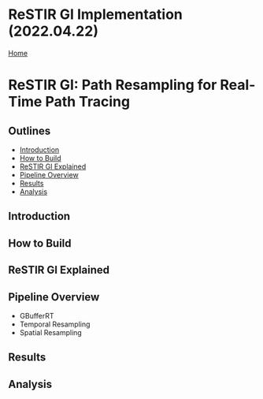 # ReSTIR GI Implementation (2022.04.22)
[Home](../../../../README.md)

# ReSTIR GI: Path Resampling for Real-Time Path Tracing

## Outlines

* [Introduction](#introduction)
* [How to Build](#how-to-build)
* [ReSTIR GI Explained](#restir-gi-explained)
* [Pipeline Overview](#pipeline-overview)
* [Results](#results)
* [Analysis](#analysis)

## Introduction

## How to Build

## ReSTIR GI Explained

## Pipeline Overview

* GBufferRT
* Temporal Resampling
* Spatial Resampling

## Results

## Analysis